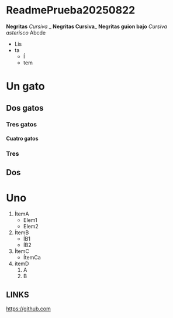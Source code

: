 # ReadmePrueba20250822
**Negritas**
_Cursiva_ _
**Negritas Cursiva**_
__Negritas guion bajo__
*Cursiva asterisco*
Abcde

* Lis
* ta
  * Í
  * tem

# Un gato
## Dos gatos
### Tres gatos
#### Cuatro gatos
### Tres
## Dos
# Uno

1. ÍtemA
   * Elem1
   * Elem2
2. ÍtemB
   * ÍB1
   * ÍB2
3. ÍtemC
   * ÍtemCa
4. ítemD
   1. A
   2. B

## LINKS
https://github.com
